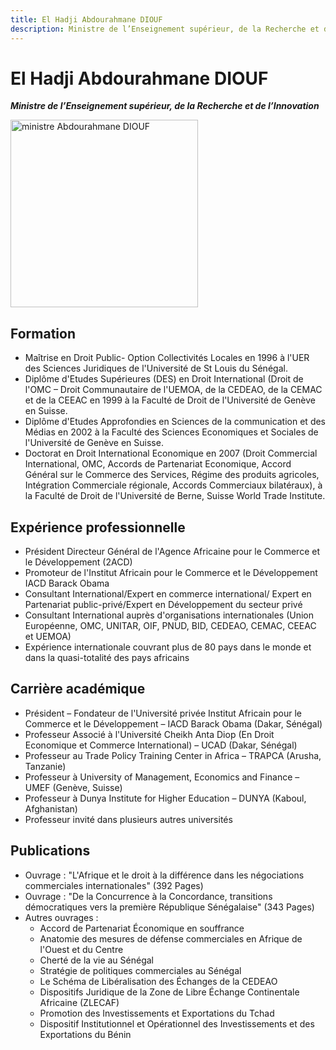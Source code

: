 ```yaml
---
title: El Hadji Abdourahmane DIOUF
description: Ministre de l’Enseignement supérieur, de la Recherche et de l’Innovation du Gouvernement du Sénégal
---
```


# El Hadji Abdourahmane DIOUF

**_Ministre de l’Enseignement supérieur, de la Recherche et de l’Innovation_**

<img src="/gouvernement/ministre-elhadj-abdourahmane-diouf.jfif" alt="ministre Abdourahmane DIOUF" width="300" fetchpriority="high">

## Formation

- Maîtrise en Droit Public- Option Collectivités Locales en 1996 à l'UER des Sciences Juridiques de l'Université de St Louis du Sénégal.
- Diplôme d'Etudes Supérieures (DES) en Droit International (Droit de l'OMC – Droit Communautaire de l'UEMOA, de la CEDEAO, de la CEMAC et de la CEEAC en 1999 à la Faculté de Droit de l'Université de Genève en Suisse.
- Diplôme d'Etudes Approfondies en Sciences de la communication et des Médias en 2002 à la Faculté des Sciences Economiques et Sociales de l'Université de Genève en Suisse.
- Doctorat en Droit International Economique en 2007 (Droit Commercial International, OMC, Accords de Partenariat Economique, Accord Général sur le Commerce des Services, Régime des produits agricoles, Intégration Commerciale régionale, Accords Commerciaux bilatéraux), à la Faculté de Droit de l'Université de Berne, Suisse World Trade Institute.

## Expérience professionnelle

- Président Directeur Général de l'Agence Africaine pour le Commerce et le Développement (2ACD)
- Promoteur de l'Institut Africain pour le Commerce et le Développement IACD Barack Obama
- Consultant International/Expert en commerce international/ Expert en Partenariat public-privé/Expert en Développement du secteur privé
- Consultant International auprès d'organisations internationales (Union Européenne, OMC, UNITAR, OIF, PNUD, BID, CEDEAO, CEMAC, CEEAC et UEMOA)
- Expérience internationale couvrant plus de 80 pays dans le monde et dans la quasi-totalité des pays africains

## Carrière académique

- Président – Fondateur de l'Université privée Institut Africain pour le Commerce et le Développement – IACD Barack Obama (Dakar, Sénégal)
- Professeur Associé à l'Université Cheikh Anta Diop (En Droit Economique et Commerce International) – UCAD (Dakar, Sénégal)
- Professeur au Trade Policy Training Center in Africa – TRAPCA (Arusha, Tanzanie)
- Professeur à University of Management, Economics and Finance – UMEF (Genève, Suisse)
- Professeur à Dunya Institute for Higher Education – DUNYA (Kaboul, Afghanistan)
- Professeur invité dans plusieurs autres universités

## Publications

- Ouvrage : "L'Afrique et le droit à la différence dans les négociations commerciales internationales" (392 Pages)
- Ouvrage : "De la Concurrence à la Concordance, transitions démocratiques vers la première République Sénégalaise" (343 Pages)
- Autres ouvrages :
  - Accord de Partenariat Économique en souffrance
  - Anatomie des mesures de défense commerciales en Afrique de l'Ouest et du Centre
  - Cherté de la vie au Sénégal
  - Stratégie de politiques commerciales au Sénégal
  - Le Schéma de Libéralisation des Échanges de la CEDEAO
  - Dispositifs Juridique de la Zone de Libre Échange Continentale Africaine (ZLECAF)
  - Promotion des Investissements et Exportations du Tchad
  - Dispositif Institutionnel et Opérationnel des Investissements et des Exportations du Bénin
